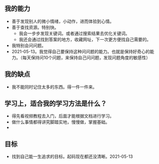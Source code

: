 ## 我的能力

- 善于发现别人的微小情绪，小动作，进而体验到心情。
- 善于查找资源。特别快。
  - 我会一步步发现关键词。或者通过搜索结果去优化关键词。
  - 我还会通过找到答案的地方，收藏网址，下一次更方便找自己需要的。 
- 我特别会问问题。
- 2021-05-13。我觉得自己要保持这种问问题的能力。也就是保持好奇心的能力。（每天保持问10个问题，来保持自己问问题，发现问题角度的敏感性）

## 我的缺点

- 我不能同时记住太多的东西。得一件一件来。

## 学习上，适合我的学习方法是什么？
- 得先看视频教程去入门，后面才能根据文档进行学习。
- 做什么事情都得讲究脚踏实地，慢慢做，掌握基础。
- 

## 目标
- 找到自己能一生追求的目标。起码现在都还没清晰。2021-05-13
